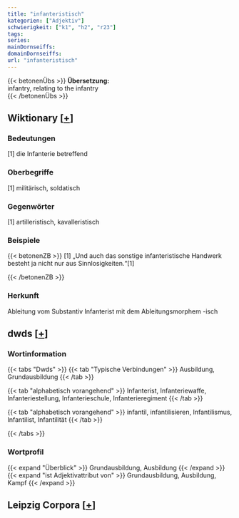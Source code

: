 ```yaml
---
title: "infanteristisch"
kategorien: ["Adjektiv"]
schwierigkeit: ["k1", "h2", "r23"]
tags:
series:
mainDornseiffs:
domainDornseiffs:
url: "infanteristisch"
---
```


{{< betonenÜbs >}}
**Übersetzung:**  
infantry, relating  to the infantry  
{{< /betonenÜbs >}}

## Wiktionary [[+](https://de.wiktionary.org/wiki/infanteristisch)]

### Bedeutungen
[1] die Infanterie betreffend  

### Oberbegriffe
[1] militärisch, soldatisch  

### Gegenwörter
[1] artilleristisch, kavalleristisch  

### Beispiele
{{< betonenZB >}}
[1] „Und auch das sonstige infanteristische Handwerk besteht ja nicht nur aus Sinnlosigkeiten.“[1]  

{{< /betonenZB >}}
### Herkunft
Ableitung vom Substantiv Infanterist mit dem Ableitungsmorphem -isch  



## dwds [[+](https://www.dwds.de/wb/infanteristisch)]

### Wortinformation
{{< tabs "Dwds" >}}
{{< tab "Typische Verbindungen" >}}
Ausbildung, Grundausbildung
{{< /tab >}}

{{< tab "alphabetisch vorangehend" >}}
Infanterist, Infanteriewaffe, Infanteriestellung, Infanterieschule, Infanterieregiment
{{< /tab >}}

{{< tab "alphabetisch vorangehend" >}}
infantil, infantilisieren, Infantilismus, Infantilist, Infantilität
{{< /tab >}}

{{< /tabs >}}

### Wortprofil
{{< expand "Überblick" >}} Grundausbildung, Ausbildung {{< /expand >}}
{{< expand "ist Adjektivattribut von" >}} Grundausbildung, Ausbildung, Kampf {{< /expand >}}

## Leipzig Corpora [[+](https://corpora.uni-leipzig.de/en/res?word=infanteristisch&corpusId=deu_newscrawl-public_2018)]

